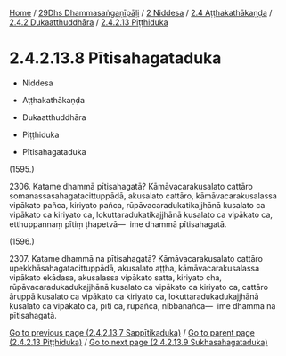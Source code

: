 
[Home](/) / [29Dhs Dhammasaṅgaṇīpāḷi](../../../...md) / [2 Niddesa](../../...md) / [2.4 Aṭṭhakathākaṇḍa](../...md) / [2.4.2 Dukaatthuddhāra](...md) / [2.4.2.13 Piṭṭhiduka](../29Dhs/2/2.4/2.4.2/2.4.2.13.md)

# 2.4.2.13.8 Pītisahagataduka

* Niddesa

* Aṭṭhakathākaṇḍa

* Dukaatthuddhāra

* Piṭṭhiduka

* Pītisahagataduka

(1595.)

2306\. Katame dhammā pītisahagatā? Kāmāvacarakusalato cattāro somanassasahagatacittuppādā, akusalato cattāro, kāmāvacarakusalassa vipākato pañca, kiriyato pañca, rūpāvacaradukatikajjhānā kusalato ca vipākato ca kiriyato ca, lokuttaradukatikajjhānā kusalato ca vipākato ca, etthuppannaṃ pītiṃ ṭhapetvā—  ime dhammā pītisahagatā.

(1596.)

2307\. Katame dhammā na pītisahagatā? Kāmāvacarakusalato cattāro upekkhāsahagatacittuppādā, akusalato aṭṭha, kāmāvacarakusalassa vipākato ekādasa, akusalassa vipākato satta, kiriyato cha, rūpāvacaradukadukajjhānā kusalato ca vipākato ca kiriyato ca, cattāro āruppā kusalato ca vipākato ca kiriyato ca, lokuttaradukadukajjhānā kusalato ca vipākato ca, pīti ca, rūpañca, nibbānañca—  ime dhammā na pītisahagatā.

[Go to previous page (2.4.2.13.7 Sappītikaduka)](2.4.2.13.7.md) / [Go to parent page (2.4.2.13 Piṭṭhiduka)](../29Dhs/2/2.4/2.4.2/2.4.2.13.md) / [Go to next page (2.4.2.13.9 Sukhasahagataduka)](2.4.2.13.9.md)


